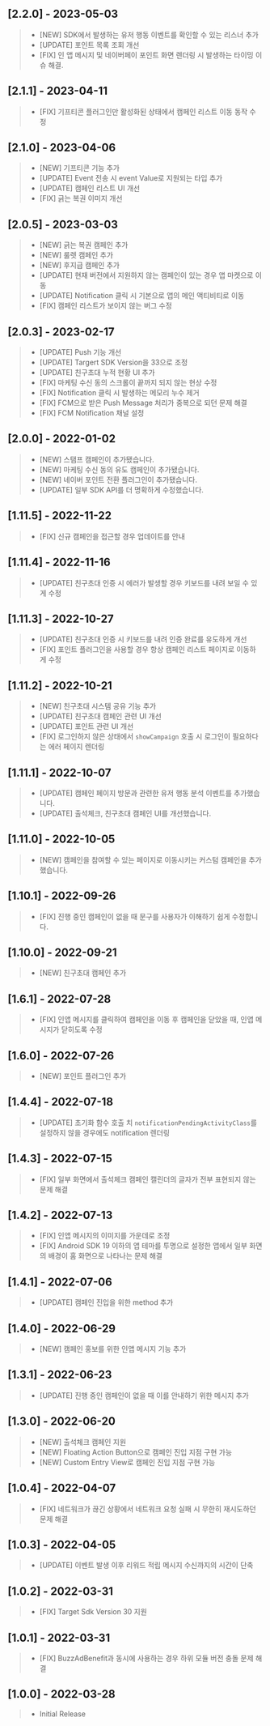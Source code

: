 ## [2.2.0] - 2023-05-03
> * [NEW] SDK에서 발생하는 유저 행동 이벤트를 확인할 수 있는 리스너 추가
> * [UPDATE] 포인트 목록 조회 개선
> * [FIX] 인 앱 메시지 및 네이버페이 포인트 화면 렌더링 시 발생하는 타이밍 이슈 해결.

## [2.1.1] - 2023-04-11
> * [FIX] 기프티콘 플러그인만 활성화된 상태에서 캠페인 리스트 이동 동작 수정

## [2.1.0] - 2023-04-06
> * [NEW] 기프티콘 기능 추가
> * [UPDATE] Event 전송 시 event Value로 지원되는 타입 추가
> * [UPDATE] 캠페인 리스트 UI 개선
> * [FIX] 긁는 복권 이미지 개선

## [2.0.5] - 2023-03-03
> * [NEW] 긁는 복권 캠페인 추가
> * [NEW] 룰렛 캠페인 추가
> * [NEW] 후지급 캠페인 추가
> * [UPDATE] 현재 버전에서 지원하지 않는 캠페인이 있는 경우 앱 마켓으로 이동
> * [UPDATE] Notification 클릭 시 기본으로 앱의 메인 액티비티로 이동
> * [FIX] 캠페인 리스트가 보이지 않는 버그 수정

## [2.0.3] - 2023-02-17
> * [UPDATE] Push 기능 개선
> * [UPDATE] Targert SDK Version을 33으로 조정
> * [UPDATE] 친구초대 누적 현황 UI 추가
> * [FIX] 마케팅 수신 동의 스크롤이 끝까지 되지 않는 현상 수정
> * [FIX] Notification 클릭 시 발생하는 메모리 누수 제거
> * [FIX] FCM으로 받은 Push Message 처리가 중복으로 되던 문제 해결
> * [FIX] FCM Notification 채널 설정

## [2.0.0] - 2022-01-02
> * [NEW] 스탬프 캠페인이 추가됐습니다.
> * [NEW] 마케팅 수신 동의 유도 캠페인이 추가됐습니다.
> * [NEW] 네이버 포인트 전환 플러그인이 추가됐습니다.
> * [UPDATE] 일부 SDK API를 더 명확하게 수정했습니다.

## [1.11.5] - 2022-11-22
> * [FIX] 신규 캠페인을 접근할 경우 업데이트를 안내

## [1.11.4] - 2022-11-16
> * [UPDATE] 친구초대 인증 시 에러가 발생할 경우 키보드를 내려 보일 수 있게 수정

## [1.11.3] - 2022-10-27
> * [UPDATE] 친구초대 인증 시 키보드를 내려 인증 완료를 유도하게 개선
> * [FIX] 포인트 플러그인을 사용할 경우 항상 캠페인 리스트 페이지로 이동하게 수정

## [1.11.2] - 2022-10-21
> * [NEW] 친구초대 시스템 공유 기능 추가
> * [UPDATE] 친구초대 캠페인 관련 UI 개선
> * [UPDATE] 포인트 관련 UI 개선
> * [FIX] 로그인하지 않은 상태에서 `showCampaign` 호출 시 로그인이 필요하다는 에러 페이지 렌더링

## [1.11.1] - 2022-10-07
> * [UPDATE] 캠페인 페이지 방문과 관련한 유저 행동 분석 이벤트를 추가했습니다.
> * [UPDATE] 출석체크, 친구초대 캠페인 UI를 개선했습니다.

## [1.11.0] - 2022-10-05
> * [NEW] 캠페인을 참여할 수 있는 페이지로 이동시키는 커스텀 캠페인을 추가했습니다.

## [1.10.1] - 2022-09-26
> * [FIX] 진행 중인 캠페인이 없을 때 문구를 사용자가 이해하기 쉽게 수정합니다.

## [1.10.0] - 2022-09-21
> * [NEW] 친구초대 캠페인 추가

## [1.6.1] - 2022-07-28
> * [FIX] 인앱 메시지를 클릭하여 캠페인을 이동 후 캠페인을 닫았을 때, 인앱 메시지가 닫히도록 수정

## [1.6.0] - 2022-07-26
> * [NEW] 포인트 플러그인 추가

## [1.4.4] - 2022-07-18
> * [UPDATE] 초기화 함수 호출 치 `notificationPendingActivityClass`를 설정하지 않을 경우에도 notification 렌더링

## [1.4.3] - 2022-07-15
> * [FIX] 일부 화면에서 출석체크 캠페인 캘린더의 글자가 전부 표현되지 않는 문제 해결

## [1.4.2] - 2022-07-13
> * [FIX] 인앱 메시지의 이미지를 가운데로 조정
> * [FIX] Android SDK 19 이하의 앱 테마를 투명으로 설정한 앱에서 일부 화면의 배경이 홈 화면으로 나타나는 문제 해결

## [1.4.1] - 2022-07-06
> * [UPDATE] 캠페인 진입을 위한 method 추가

## [1.4.0] - 2022-06-29
> * [NEW] 캠페인 홍보를 위한 인앱 메시지 기능 추가

## [1.3.1] - 2022-06-23
> * [UPDATE] 진행 중인 캠페인이 없을 때 이를 안내하기 위한 메시지 추가

## [1.3.0] - 2022-06-20
> * [NEW] 출석체크 캠페인 지원
> * [NEW] Floating Action Button으로 캠페인 진입 지점 구현 가능
> * [NEW] Custom Entry View로 캠페인 진입 지점 구현 가능

## [1.0.4] - 2022-04-07
> * [FIX] 네트워크가 끊긴 상황에서 네트워크 요청 실패 시 무한히 재시도하던 문제 해결

## [1.0.3] - 2022-04-05
> * [UPDATE] 이벤트 발생 이후 리워드 적립 메시지 수신까지의 시간이 단축

## [1.0.2] - 2022-03-31
> * [FIX] Target Sdk Version 30 지원

## [1.0.1] - 2022-03-31
> * [FIX] BuzzAdBenefit과 동시에 사용하는 경우 하위 모듈 버전 충돌 문제 해결

## [1.0.0] - 2022-03-28
> * Initial Release
